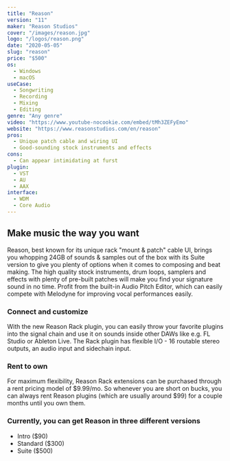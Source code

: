 ```yaml
---
title: "Reason"
version: "11"
maker: "Reason Studios"
cover: "/images/reason.jpg"
logo: "/logos/reason.png"
date: "2020-05-05"
slug: "reason"
price: "$500"
os:
  - Windows
  - macOS
useCase:
  - Songwriting
  - Recording
  - Mixing
  - Editing
genre: "Any genre"
video: "https://www.youtube-nocookie.com/embed/tMh3ZEFyEmo"
website: "https://www.reasonstudios.com/en/reason"
pros:
  - Unique patch cable and wiring UI
  - Good-sounding stock instruments and effects
cons:
  - Can appear intimidating at furst
plugin:
  - VST
  - AU
  - AAX
interface:
  - WDM
  - Core Audio
---
```


## Make music the way you want

Reason, best known for its unique rack "mount & patch" cable UI, brings you whopping 24GB of sounds & samples out of the box with its Suite version to give you plenty of options when it comes to composing and beat making. The high quality stock instruments, drum loops, samplers and effects with plenty of pre-built patches will make you find your signature sound in no time. Profit from the built-in Audio Pitch Editor, which can easily compete with Melodyne for improving vocal performances easily.

### Connect and customize

With the new Reason Rack plugin, you can easily throw your favorite plugins into the signal chain and use it on sounds inside other DAWs like e.g. FL Studio or Ableton Live. The Rack plugin has flexible I/O - 16 routable stereo outputs, an audio input and sidechain input.

### Rent to own

For maximum flexibility, Reason Rack extensions can be purchased through a rent pricing model of $9.99/mo. So whenever you are short on bucks, you can always rent Reason plugins (which are usually around $99) for a couple months until you own them.

### Currently, you can get Reason in three different versions

- Intro (\$90)
- Standard (\$300)
- Suite (\$500)
